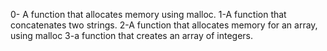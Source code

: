 0- A function that allocates memory using malloc.
1-A function that concatenates two strings.
2-A function that allocates memory for an array, using malloc
3-a function that creates an array of integers.
